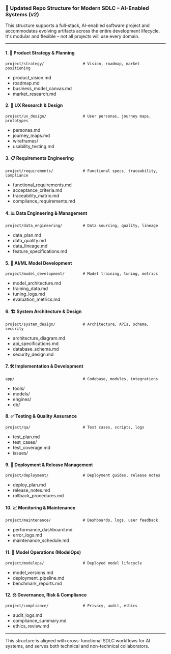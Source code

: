 ### 🧩 Updated Repo Structure for Modern SDLC – AI-Enabled Systems (v2)

This structure supports a full-stack, AI-enabled software project and accommodates evolving artifacts across the entire development lifecycle. It's modular and flexible – not all projects will use every domain.

---

#### 1. 🧭 Product Strategy & Planning
```
project/strategy/                 # Vision, roadmap, market positioning
```
- product_vision.md
- roadmap.md
- business_model_canvas.md
- market_research.md

#### 2. 👤 UX Research & Design
```
project/ux_design/                # User personas, journey maps, prototypes
```
- personas.md
- journey_maps.md
- wireframes/
- usability_testing.md

#### 3. 📋 Requirements Engineering
```
project/requirements/             # Functional specs, traceability, compliance
```
- functional_requirements.md
- acceptance_criteria.md
- traceability_matrix.md
- compliance_requirements.md

#### 4. 📊 Data Engineering & Management
```
project/data_engineering/         # Data sourcing, quality, lineage
```
- data_plan.md
- data_quality.md
- data_lineage.md
- feature_specifications.md

#### 5. 🤖 AI/ML Model Development
```
project/model_development/        # Model training, tuning, metrics
```
- model_architecture.md
- training_data.md
- tuning_logs.md
- evaluation_metrics.md

#### 6. 🏗️ System Architecture & Design
```
project/system_design/            # Architecture, APIs, schema, security
```
- architecture_diagram.md
- api_specifications.md
- database_schema.md
- security_design.md

#### 7. 🛠️ Implementation & Development
```
app/                              # Codebase, modules, integrations
```
- tools/
- models/
- engines/
- db/

#### 8. ✅ Testing & Quality Assurance
```
project/qa/                       # Test cases, scripts, logs
```
- test_plan.md
- test_cases/
- test_coverage.md
- issues/

#### 9. 🚀 Deployment & Release Management
```
project/deployment/               # Deployment guides, release notes
```
- deploy_plan.md
- release_notes.md
- rollback_procedures.md

#### 10. 📈 Monitoring & Maintenance
```
project/maintenance/              # Dashboards, logs, user feedback
```
- performance_dashboard.md
- error_logs.md
- maintenance_schedule.md

#### 11. 🔁 Model Operations (ModelOps)
```
project/modelops/                 # Deployed model lifecycle
```
- model_versions.md
- deployment_pipeline.md
- benchmark_reports.md

#### 12. ⚖️ Governance, Risk & Compliance
```
project/compliance/               # Privacy, audit, ethics
```
- audit_logs.md
- compliance_summary.md
- ethics_review.md

---

This structure is aligned with cross-functional SDLC workflows for AI systems, and serves both technical and non-technical collaborators.